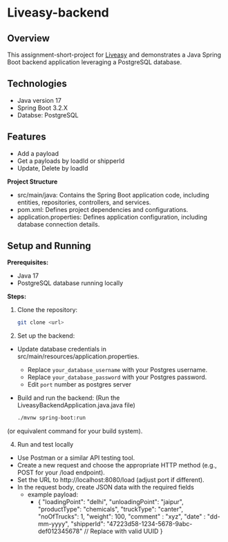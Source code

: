 # Liveasy-backend

## Overview
This assignment-short-project for [Liveasy](https://liveasy.net.in/) and demonstrates a Java Spring Boot backend application leveraging a PostgreSQL database.

## Technologies

- Java version 17
- Spring Boot 3.2.X
- Databse: PostgreSQL


## Features
- Add a payload
- Get a payloads by loadId or shipperId
- Update, Delete by loadId

**Project Structure**
- src/main/java: Contains the Spring Boot application code, including entities, repositories, controllers, and services.
- pom.xml: Defines project dependencies and configurations.
- application.properties: Defines application configuration, including database connection details.

## Setup and Running

**Prerequisites:**
- Java 17
- PostgreSQL database running locally

**Steps:**

1. Clone the repository:
   ```bash
   git clone <url>

2. Set up the backend:

- Update database credentials in src/main/resources/application.properties.
    - Replace `your_database_username` with your Postgres username.
    - Replace `your_database_password` with your Postgres password.
    - Edit `port` number as postgres server

- Build and run the backend:
  (Run the LiveasyBackendApplication.java.java file)
  ```bash
  ./mvnw spring-boot:run
(or equivalent command for your build system).

4. Run and test locally
- Use Postman or a similar API testing tool.
- Create a new request and choose the appropriate HTTP method (e.g., POST for your /load endpoint).
- Set the URL to http://localhost:8080/load (adjust port if different).
- In the request body, create JSON data with the required fields
  - example payload:    
    - {
    "loadingPoint": "delhi",
    "unloadingPoint": "jaipur",
    "productType": "chemicals",
    "truckType": "canter",
    "noOfTrucks": 1,
    "weight": 100,
    "comment" : "xyz",
    "date" : "dd-mm-yyyy",
    "shipperId": "47223d58-1234-5678-9abc-def012345678" // Replace with valid UUID
    }
